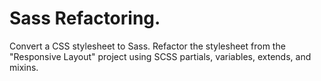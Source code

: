 # Sass Refactoring.
Convert a CSS stylesheet to Sass. Refactor the stylesheet from the "Responsive Layout" project using SCSS partials, variables, extends, and mixins.

